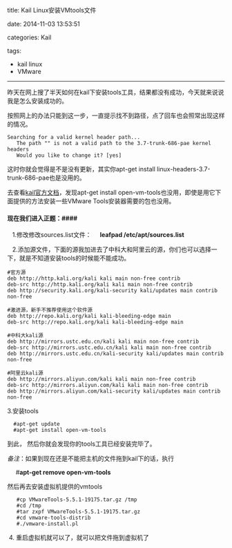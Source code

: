 title: Kail Linux安装VMtools文件

date: 2014-11-03 13:53:51

categories: Kail 

tags:

- kail linux
- VMware 

---

昨天在网上搜了半天如何在kail下安装tools工具，结果都没有成功，今天就来说说我是怎么安装成功的。

按照网上的办法只能到这一步，一直提示找不到路径，点了回车也会照常出现这样的情况。

```
Searching for a valid kernel header path...
   The path "" is not a valid path to the 3.7-trunk-686-pae kernel headers
   Would you like to change it? [yes]
```

这时你就会觉得是不是没有更新，其实你apt-get install linux-headers-3.7-trunk-686-pae也是没用的。

去查看[kail官方文档](https://docs.kali.org/)，发现apt-get install open-vm-tools也没用，即使是用它下面提供的方法安装一些VMware Tools安装器需要的包也没用。

#### 现在我们进入正题：####

   1.修改修改sources.list文件：
    **leafpad /etc/apt/sources.list**

   2.添加源文件，下面的源我加进去了中科大和阿里云的源，你们也可以选择一下，就是不知道安装tools的时候能不能成功。

```
#官方源
deb http://http.kali.org/kali kali main non-free contrib
deb-src http://http.kali.org/kali kali main non-free contrib
deb http://security.kali.org/kali-security kali/updates main contrib non-free

#激进源，新手不推荐使用这个软件源
deb http://repo.kali.org/kali kali-bleeding-edge main
deb-src http://repo.kali.org/kali kali-bleeding-edge main

#中科大kali源
deb http://mirrors.ustc.edu.cn/kali kali main non-free contrib
deb-src http://mirrors.ustc.edu.cn/kali kali main non-free contrib
deb http://mirrors.ustc.edu.cn/kali-security kali/updates main contrib non-free

#阿里云kali源
deb http://mirrors.aliyun.com/kali kali main non-free contrib
deb-src http://mirrors.aliyun.com/kali kali main non-free contrib
deb http://mirrors.aliyun.com/kali-security kali/updates main contrib non-free
```

3.安装tools

```
  #apt-get update                              
  #apt-get install open-vm-tools 
```

到此， 然后你就会发现你的tools工具已经安装完毕了。

*备注*：如果到现在还是不能把主机的文件拖到kail下的话，执行

     #**apt-get remove open-vm-tools**     

然后再去安装虚拟机提供的vmtools

```
   #cp VMwareTools-5.5.1-19175.tar.gz /tmp 
   #cd /tmp
   #tar zxpf VMwareTools-5.5.1-19175.tar.gz
   #cd vmware-tools-distrib 
   #./vmware-install.pl
```

 4. 重启虚拟机就可以了，就可以把文件拖到虚拟机了




